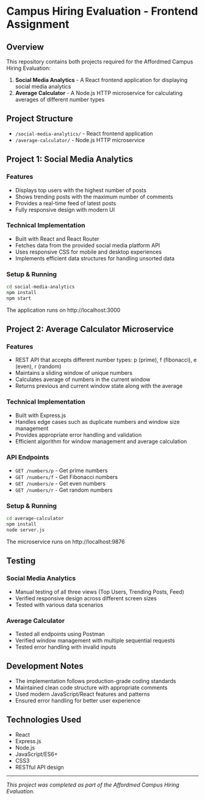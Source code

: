 # Campus Hiring Evaluation - Frontend Assignment

## Overview

This repository contains both projects required for the Affordmed Campus Hiring Evaluation:

1. **Social Media Analytics** - A React frontend application for displaying social media analytics
2. **Average Calculator** - A Node.js HTTP microservice for calculating averages of different number types

## Project Structure

- `/social-media-analytics/` - React frontend application
- `/average-calculator/` - Node.js HTTP microservice

## Project 1: Social Media Analytics

### Features

- Displays top users with the highest number of posts
- Shows trending posts with the maximum number of comments
- Provides a real-time feed of latest posts
- Fully responsive design with modern UI

### Technical Implementation

- Built with React and React Router
- Fetches data from the provided social media platform API
- Uses responsive CSS for mobile and desktop experiences
- Implements efficient data structures for handling unsorted data

### Setup & Running

```bash
cd social-media-analytics
npm install
npm start
```

The application runs on http://localhost:3000

## Project 2: Average Calculator Microservice

### Features

- REST API that accepts different number types: p (prime), f (fibonacci), e (even), r (random)
- Maintains a sliding window of unique numbers
- Calculates average of numbers in the current window
- Returns previous and current window state along with the average

### Technical Implementation

- Built with Express.js
- Handles edge cases such as duplicate numbers and window size management
- Provides appropriate error handling and validation
- Efficient algorithm for window management and average calculation

### API Endpoints

- `GET /numbers/p` - Get prime numbers
- `GET /numbers/f` - Get Fibonacci numbers
- `GET /numbers/e` - Get even numbers
- `GET /numbers/r` - Get random numbers

### Setup & Running

```bash
cd average-calculator
npm install
node server.js
```

The microservice runs on http://localhost:9876

## Testing

### Social Media Analytics

- Manual testing of all three views (Top Users, Trending Posts, Feed)
- Verified responsive design across different screen sizes
- Tested with various data scenarios

### Average Calculator

- Tested all endpoints using Postman
- Verified window management with multiple sequential requests
- Tested error handling with invalid inputs


## Development Notes

- The implementation follows production-grade coding standards
- Maintained clean code structure with appropriate comments
- Used modern JavaScript/React features and patterns
- Ensured error handling for better user experience

## Technologies Used

- React
- Express.js
- Node.js
- JavaScript/ES6+
- CSS3
- RESTful API design

---

*This project was completed as part of the Affordmed Campus Hiring Evaluation.*
